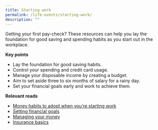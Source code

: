 ```yaml
---
title: Starting work
permalink: /life-events/starting-work/
description: ""
---
```

Getting your first pay-check? These resources can help you lay the foundation for good saving and spending habits as you start out in the workplace.

**Key points**

*   Lay the foundation for good saving habits.
*   Control your spending and credit card usage.
*   Manage your disposable income by creating a budget.
*   Aim to set aside three to six months of salary for a rainy day.
*   Set your financial goals early and work to achieve them.

**Relevant reads**

* [Money habits to adopt when you're starting work](https://www.moneysense.gov.sg/articles/2018/10/money-habits-to-adopt-when-youre-starting-work)
* [Setting financial goals](https://www.moneysense.gov.sg/articles/2020/6/setting-financial-goals)
* [Managing your money](https://www.moneysense.gov.sg/articles/2018/11/managing-your-money)
* [Insurance basics](https://www.moneysense.gov.sg/articles/2018/11/insurance-basics)